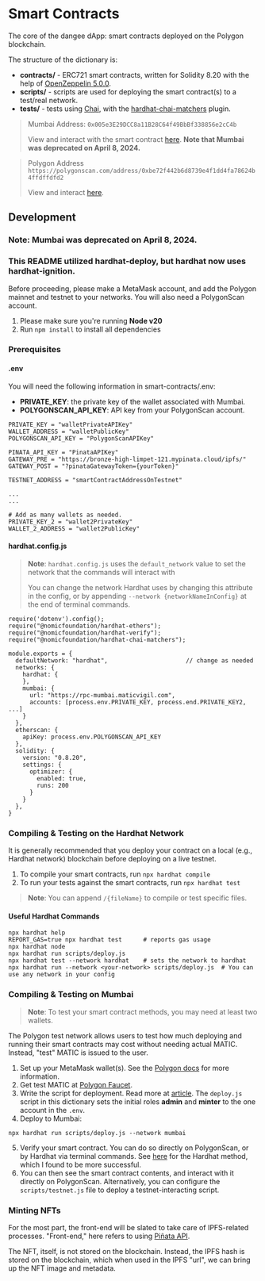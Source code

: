 # Smart Contracts
The core of the dangee dApp: smart contracts deployed on the Polygon blockchain.

The structure of the dictionary is: 
- **contracts/** - ERC721 smart contracts, written for Solidity 8.20 with the help of [OpenZeppelin 5.0.0](https://www.openzeppelin.com/contractsv).
- **scripts/** - scripts are used for deploying the smart contract(s) to a test/real network.
- **tests/** - tests using [Chai](https://www.chaijs.com), with the [hardhat-chai-matchers](https://hardhat.org/hardhat-chai-matchers/docs/reference) plugin. 

> Mumbai Address: ```0x005e3E29DCC8a11B28C64f49BbBf338856e2cC4b```
>
> View and interact with the smart contract [here](https://mumbai.polygonscan.com/address/0x005e3E29DCC8a11B28C64f49BbBf338856e2cC4b).
> **Note that Mumbai was deprecated on April 8, 2024.**

> Polygon Address ```https://polygonscan.com/address/0xbe72f442b6d8739e4f1dd4fa78624b4ffdffdfd2```
>
> View and interact [here](https://polygonscan.com/address/0xbe72f442b6d8739e4f1dd4fa78624b4ffdffdfd2).
## Development

### **Note: Mumbai was deprecated on April 8, 2024.**
### **This README utilized hardhat-deploy, but hardhat now uses hardhat-ignition.**

Before proceeding, please make a MetaMask account, and add the Polygon mainnet and testnet to your networks. You will also need a PolygonScan account.
1. Please make sure you're running  **Node v20**
2. Run ```npm install``` to install all dependencies

### Prerequisites
#### .env
You will need the following information in smart-contracts/.env:

- **PRIVATE_KEY**: the private key of the wallet associated with Mumbai.
- **POLYGONSCAN_API_KEY**: API key from your PolygonScan account.

```shell
PRIVATE_KEY = "walletPrivateAPIKey"
WALLET_ADDRESS = "walletPublicKey"
POLYGONSCAN_API_KEY = "PolygonScanAPIKey"

PINATA_API_KEY = "PinataAPIKey"
GATEWAY_PRE = "https://bronze-high-limpet-121.mypinata.cloud/ipfs/"
GATEWAY_POST = "?pinataGatewayToken={yourToken}"

TESTNET_ADDRESS = "smartContractAddressOnTestnet"

...
...

# Add as many wallets as needed.
PRIVATE_KEY_2 = "wallet2PrivateKey"
WALLET_2_ADDRESS = "wallet2PublicKey"
```

#### hardhat.config.js
> **Note**: ```hardhat.config.js``` uses the ```default_network``` value to set the
network that the commands will interact with 
>
> You can change the network Hardhat uses by changing this attribute in the config, or by appending ```--network {networkNameInConfig}``` 
at the end of terminal commands.
```shell
require('dotenv').config();
require("@nomicfoundation/hardhat-ethers");
require("@nomicfoundation/hardhat-verify");
require("@nomicfoundation/hardhat-chai-matchers");

module.exports = {
  defaultNetwork: "hardhat",                      // change as needed 
  networks: {
    hardhat: {
    },
    mumbai: {
      url: "https://rpc-mumbai.maticvigil.com",
      accounts: [process.env.PRIVATE_KEY, process.end.PRIVATE_KEY2, ...]
    }
  },
  etherscan: {
    apiKey: process.env.POLYGONSCAN_API_KEY
  },
  solidity: {
    version: "0.8.20",
    settings: {
      optimizer: {
        enabled: true,
        runs: 200
      }
    }
  },
}
```

### Compiling & Testing on the Hardhat Network
It is generally recommended that you deploy your contract on a local (e.g., Hardhat network) blockchain
before deploying on a live testnet.
1. To compile your smart contracts, run ```npx hardhat compile```
2. To run your tests against the smart contracts, run ```npx hardhat test```

> **Note**: You can append ```/{fileName}``` to compile or test specific files.

#### Useful Hardhat Commands
```shell
npx hardhat help
REPORT_GAS=true npx hardhat test      # reports gas usage
npx hardhat node
npx hardhat run scripts/deploy.js     
npx hardhat test --network hardhat    # sets the network to hardhat
npx hardhat run --network <your-network> scripts/deploy.js  # You can use any network in your config
```

### Compiling & Testing on Mumbai
>**Note**:  To test your smart contract methods, you may need at least two wallets.

The Polygon test network allows users to test how much deploying and running 
their smart contracts may cost without needing actual MATIC. Instead, "test" MATIC
is issued to the user.

1. Set up your MetaMask wallet(s). See the [Polygon docs](https://docs.polygon.technology/tools/wallets/metamask/add-polygon-network/#mainnet_1) for more information.
2. Get test MATIC at [Polygon Faucet](https://faucet.polygon.technology/).
3. Write the script for deployment. Read more at [article](https://medium.com/@yuvrajkakkar1/deploying-a-smart-contract-on-the-polygon-test-network-9071d5614cd3).
The ```deploy.js``` script in this dictionary sets the initial roles **admin** and **minter** to
the one account in the ```.env```.
4. Deploy to Mumbai:
```script
npx hardhat run scripts/deploy.js --network mumbai
```
5. Verify your smart contract. You can do so directly on PolygonScan, or by Hardhat via terminal commands. See [here](https://hardhat.org/hardhat-runner/plugins/nomicfoundation-hardhat-verify)
for the Hardhat method, which I found to be more successful.
6. You can then see the smart contract contents, and interact with it directly on PolygonScan. Alternatively, you can configure
the ```scripts/testnet.js``` file to deploy a testnet-interacting script.

### Minting NFTs 
For the most part, the front-end will be slated to take care of IPFS-related processes. "Front-end," here refers to using 
[Piñata API](https://www.pinata.cloud). 

The NFT, itself, is not stored on the blockchain. Instead, the IPFS hash is stored on the
blockchain, which when used in the IPFS "url", we can bring up the NFT image and metadata.



